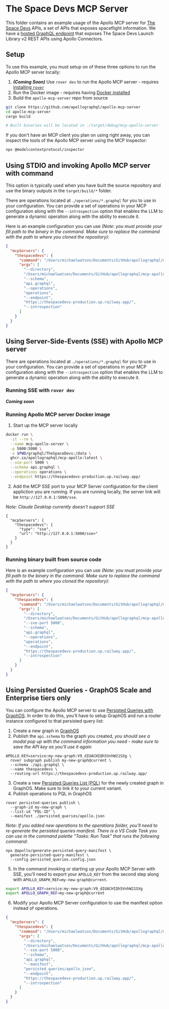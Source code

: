 # The Space Devs MCP Server

This folder contains an example usage of the Apollo MCP server for [The Space Devs](https://thespacedevs.com/) APIs, a set of APIs that exposes spaceflight information. We have a [hosted GraphQL endpoint](https://thespacedevs-production.up.railway.app/) that exposes The Space Devs Launch Library v2 REST APIs using Apollo Connectors. 

## Setup

To use this example, you must setup on of these three options to run the Apollo MCP server locally:

1. **_(Coming Soon)_** Use `rover dev` to run the Apollo MCP server - requires [installing `rover`](https://www.apollographql.com/docs/rover/getting-started)
2. Run the Docker image - requires having [Docker installed](https://docs.docker.com/engine/install/)
3. Build the `apollo-mcp-server` repo from source 

```bash
git clone https://github.com/apollographql/apollo-mcp-server
cd apollo-mcp-server
cargo build

# Built binaries will be located in ./target/debug/mcp-apollo-server
```

If you don't have an MCP client you plan on using right away, you can inspect the tools of the Apollo MCP server using the MCP Inspector:

```sh
npx @modelcontextprotocol/inspector
```

## Using STDIO and invoking Apollo MCP server with command

This option is typically used when you have built the source repository and use the binary outputs in the `target/build/*` folder.

There are operations located at `./operations/*.graphql` for you to use in your configuration. You can provide a set of operations in your MCP configuration along with the `--introspection` option that enables the LLM to generate a dynamic operation along with the ability to execute it. 

Here is an example configuration you can use _(Note: you must provide your fill path to the binary in the command. Make sure to replace the command with the path to where you cloned the repository)_:

```json
{
  "mcpServers": {
    "thespacedevs": {
      "command": "/Users/michaelwatson/Documents/GitHub/apollographql/mcp-apollo/target/debug/mcp-apollo-server",
      "args": [
        "--directory",
        "/Users/michaelwatson/Documents/GitHub/apollographql/mcp-apollo/graphql/TheSpaceDevs",
        "--schema",
        "api.graphql",
        "--operations",
        "operations",
        "--endpoint",
        "https://thespacedevs-production.up.railway.app/",
        "--introspection"
      ]
    }
  }
}
```

## Using Server-Side-Events (SSE) with Apollo MCP server

There are operations located at `./operations/*.graphql` for you to use in your configuration. You can provide a set of operations in your MCP configuration along with the `--introspection` option that enables the LLM to generate a dynamic operation along with the ability to execute it. 

### Running SSE with `rover dev`

**_Coming soon_**

### Running Apollo MCP server Docker image

1. Start up the MCP server locally

```bash
docker run \
  -it --rm \
  --name mcp-apollo-server \
  -p 5000:5000 \
  -v $PWD/graphql/TheSpaceDevs:/data \
  ghcr.io/apollographql/mcp-apollo:latest \
  --sse-port 5000 \
  --schema api.graphql \
  --operations operations \
  --endpoint https://thespacedevs-production.up.railway.app/
```

2. Add the MCP SSE port to your MCP Server configuration for the client appliction you are running. If you are running locally, the server link will be `http://127.0.0.1:5000/sse`.

_Note: Claude Desktop currently doesn't support SSE_

```
{
  "mcpServers": {
    "thespacedevs": {
      "type": "sse",
      "url": "http://127.0.0.1:5000/sse>"
    }
  }
}
```

### Running binary built from source code

Here is an example configuration you can use _(Note: you must provide your fill path to the binary in the command. Make sure to replace the command with the path to where you cloned the repository)_:

```json
{
  "mcpServers": {
    "thespacedevs": {
      "command": "/Users/michaelwatson/Documents/GitHub/apollographql/mcp-apollo/target/debug/mcp-apollo-server",
      "args": [
        "--directory",
        "/Users/michaelwatson/Documents/GitHub/apollographql/mcp-apollo/graphql/TheSpaceDevs",
        "--sse-port 5000",
        "--schema",
        "api.graphql",
        "--operations",
        "operations",
        "--endpoint",
        "https://thespacedevs-production.up.railway.app/",
        "--introspection"
      ]
    }
  }
}
```

## Using Persisted Queries - GraphOS Scale and Enterprise tiers only

You can configure the Apollo MCP server to use [Persisted Queries with GraphOS](https://www.apollographql.com/docs/graphos/routing/security/persisted-queries). In order to do this, you'll have to setup GraphOS and run a router instance configured to that persisted query list:

1. Create a new graph in [GraphOS](https://studio.apollographql.com/org)
2. Publish the `api.schema` to the graph you created, _you should see a modal pop up with the command information you need - make sure to save the API key as you'll use it again_

```
APOLLO_KEY=service:my-new-graph:V9_dIUACHIQh5VnhW21SXg \
  rover subgraph publish my-new-graph@current \
  --schema ./api.graphql \
  --name thespacedevs \
  --routing-url https://thespacedevs-production.up.railway.app/
```

3. Create a new [Persisted Queries List (PQL)](https://www.apollographql.com/docs/graphos/platform/security/persisted-queries#1-pql-creation-and-linking) for the newly created graph in GraphOS. Make sure to link it to your current variant.
4. Publish operations to PQL in GraphOS

```
rover persisted-queries publish \
  --graph-id my-new-graph \
  --list-id "PQL-ID" \
  --manifest ./persisted_queries/apollo.json
```

_Note: If you added new operations to the operations folder, you'll need to re-generate the persisted queries manifest. There is a VS Code Task you can use in the command palette "Tasks: Run Task" that runs the following command:_

```
npx @apollo/generate-persisted-query-manifest \
  generate-persisted-query-manifest \
  --config persisted_queries.config.json
```

5. In the command invoking or starting up your Apollo MCP Server with SSE, you'll need to export your `APOLLO_KEY` from the second step along with `APOLLO_GRAPH_REF=my-new-graph@current`.

```bash
export APOLLO_KEY=service:my-new-graph:V9_dIUACHIQh5VnhW21SXg
export APOLLO_GRAPH_REF=my-new-graph@current
```

6. Modify your Apollo MCP Server configuration to use the manifest option instead of operations.

```json
{
  "mcpServers": {
    "thespacedevs": {
      "command": "/Users/michaelwatson/Documents/GitHub/apollographql/mcp-apollo/target/debug/mcp-apollo-server",
      "args": [
        "--directory",
        "/Users/michaelwatson/Documents/GitHub/apollographql/mcp-apollo/graphql/TheSpaceDevs",
        "--sse-port 5000",
        "--schema",
        "api.graphql",
        "--manifest",
        "persisted_queries/apollo.json",
        "--endpoint",
        "https://thespacedevs-production.up.railway.app/",
        "--introspection"
      ]
    }
  }
}
```